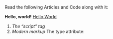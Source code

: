 Read the following Articles and Code along with it:

**Hello, world!** [Hello World](https://javascript.info/hello-world)
1) *The “script” tag*
2) *Modern markup*
    The type attribute: <script type=…>
    The language attribute: <script language=…>
    Comments before and after scripts.
3) *External scripts*

**Variables** [Variables](https://javascript.info/variables)
1) *A variable*
2) *A real-life analogy*
3) *Variable naming*
4) *Constants*
5) *Name things right*

